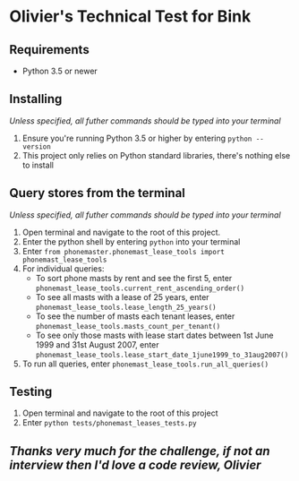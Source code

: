 # Olivier's Technical Test for Bink

## Requirements
* Python 3.5 or newer

## Installing
*Unless specified, all futher commands should be typed into your terminal*
1. Ensure you're running Python 3.5 or higher by entering `python --version`
2. This project only relies on Python standard libraries, there's nothing else to install

## Query stores from the terminal
*Unless specified, all futher commands should be typed into your terminal*
1. Open terminal and navigate to the root of this project.
2. Enter the python shell by entering `python` into your terminal
3. Enter `from phonemaster.phonemast_lease_tools import phonemast_lease_tools`
4. For individual queries:
    * To sort phone masts by rent and see the first 5, enter `phonemast_lease_tools.current_rent_ascending_order()`
    * To see all masts with a lease of 25 years, enter `phonemast_lease_tools.lease_length_25_years()`
    * To see the number of masts each tenant leases, enter `phonemast_lease_tools.masts_count_per_tenant()`
    * To see only those masts with lease start dates between 1st June 1999 and 31st August 2007, enter `phonemast_lease_tools.lease_start_date_1june1999_to_31aug2007()`
5. To run all queries, enter `phonemast_lease_tools.run_all_queries()`

## Testing

1. Open terminal and navigate to the root of this project
2. Enter `python tests/phonemast_leases_tests.py`

## *Thanks very much for the challenge, if not an interview then I'd love a code review, Olivier*